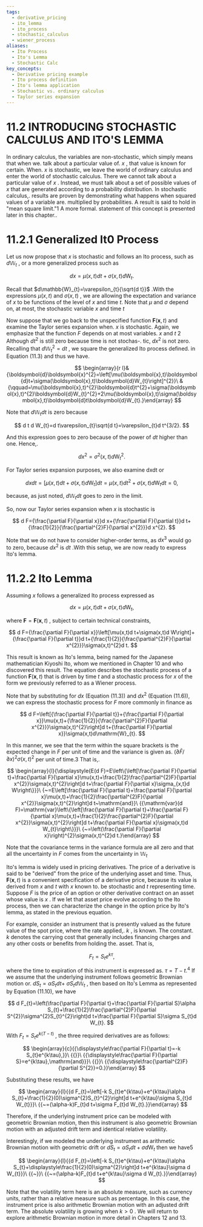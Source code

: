 ```yaml
---
tags:
  - derivative_pricing
  - ito_lemma
  - ito_process
  - stochastic_calculus
  - wiener_process
aliases:
  - Ito Process
  - Ito's Lemma
  - Stochastic Calc
key_concepts:
  - Derivative pricing example
  - Ito process definition
  - Ito's lemma application
  - Stochastic vs. ordinary calculus
  - Taylor series expansion
---
```


# 11.2 INTRODUCING STOCHASTIC CALCULUS AND ITO'S LEMMA

In ordinary calculus, the variables are non-stochastic, which simply means that when we. talk about a particular value of. $x$ , that value is known for certain. When. $x$ is stochastic, we leave the world of ordinary calculus and enter the world of stochastic calculus. There we cannot talk about a particular value of $x$ . Instead, we must talk about a set of possible values of $x$ that are generated according to a probability distribution. In stochastic calculus,. results are proven by demonstrating what happens when squared values of a variable are. multiplied by probabilities. A result is said to hold in "mean square limit."1 A more formal. statement of this concept is presented later in this chapter..

# 11.2.1 Generalized It0 Process

Let us now propose that $x$ is stochastic and follows an Ito process, such as $d\mathbb{W}_{t}$ , or a more generalized process such as

$$
d x=\mu(x,t)d t+\sigma(x,t)d\mathrm{W}_{t}.
$$

Recall that $d\mathbb{W}_{t}=\varepsilon_{t}{\sqrt{d t}}$ .With the expressions $\mu(x,t)$ and $\sigma(x,t)$ , we are allowing the expectation and variance of $x$ to be functions of the level of $x$ and time $t.$ Note that $\mu$ and $\sigma$ depend on, at most, the stochastic variable $x$ and time $t$

Now suppose that we go back to the unspecified function $\boldsymbol{F}(\boldsymbol{x},t)$ and examine the Taylor series expansion when. $x$ is stochastic. Again, we emphasize that the function $F$ depends on at most variables. $x$ and $t$ 2 Although $d t^{2}$ is still zero because time is not stochas-. tic, $d x^{2}$ is not zero. Recalling that $d\mathbb{W}_{t}^{2}=d t$ , we square the generalized Ito process defined. in Equation (11.3) and thus we have.

$$
\begin{array}{r l}&{\boldsymbol{d}\boldsymbol{x}^{2}=\left[\mu(\boldsymbol{x},t)\boldsymbol{d}t+\sigma(\boldsymbol{x},t)\boldsymbol{d}W_{t}\right]^{2}}\ &{\qquad=\mu(\boldsymbol{x},t)^{2}\boldsymbol{d}t^{2}+\sigma(\boldsymbol{x},t)^{2}\boldsymbol{d}W_{t}^{2}+2\mu(\boldsymbol{x},t)\sigma(\boldsymbol{x},t)\boldsymbol{d}t\boldsymbol{d}W_{t}.}\end{array}
$$

Note that $d\mathbb{W}_{t}d t$ is zero because

$$
d t d W_{t}=d t\varepsilon_{t}\sqrt{d t}=\varepsilon_{t}d t^{3/2}.
$$

And this expression goes to zero because of the power of $d t$ higher than one. Hence,.

$$
d x^{2}=\sigma^{2}(x,t)d\mathrm{W}_{t}^{2}.
$$

For Taylor series expansion purposes, we also examine dxdt or

$$
d x d t=\left[\mu(x,t)d t+\sigma(x,t)d\mathrm{W}_{t}\right]d t=\mu(x,t)d t^{2}+\sigma(x,t)d\mathrm{W}_{t}d t=0,
$$

because, as just noted, $d\mathbb{W}_{t}d t$ goes to zero in the limit.

So, now our Taylor series expansion when $x$ is stochastic is

$$
d F={\frac{\partial F}{\partial x}}d x+{\frac{\partial F}{\partial t}}d t+{\frac{1}{2}}{\frac{\partial^{2}F}{\partial x^{2}}}d x^{2}.
$$

Note that we do not have to consider higher-order terms, as $d x^{3}$ would go to zero, because $d x^{2}$ is $d t$ .With this setup, we are now ready to express Ito's lemma.

# 11.2.2 Ito Lemma

Assuming $x$ follows a generalized Ito process expressed as

$$
d x=\mu(x,t)d t+\sigma(x,t)d\mathrm{W}_{t},
$$

where $\boldsymbol{F}=\boldsymbol{F}(\boldsymbol{x},t)$ , subject to certain technical constraints,

$$
d F={\frac{\partial F}{\partial x}}\left[\mu(x,t)d t+\sigma(x,t)d W\right]+{\frac{\partial F}{\partial t}}d t+{\frac{1}{2}}{\frac{\partial^{2}F}{\partial x^{2}}}\sigma(x,t)^{2}d t.
$$

This result is known as Ito's lemma, being named for the Japanese mathematician Kiyoshi Ito, whom we mentioned in Chapter 10 and who discovered this result. The equation describes the stochastic process of a function $\boldsymbol{F}(\boldsymbol{x},t)$ that is driven by time $t$ and a stochastic process for $x$ of the form we previously referred to as a Wiener process.

Note that by substituting for $d x$ (Equation (11.3)) and $d x^{2}$ (Equation (11.6)), we can express the stochastic process for $F$ more commonly in finance as

$$
d F=\left[{\frac{\partial F}{\partial t}}+{\frac{\partial F}{\partial x}}\mu(x,t)+{\frac{1}{2}}{\frac{\partial^{2}F}{\partial x^{2}}}\sigma(x,t)^{2}\right]d t+{\frac{\partial F}{\partial x}}\sigma(x,t)d\mathrm{W}_{t}.
$$

In this manner, we see that the term within the square brackets is the expected change in $F$ per unit of time and the variance is given as. $(\partial\bar{F}/\partial x)^{2}\sigma(x,t)^{2}$ per unit of time.3 That is,.

$$
\begin{array}{l}{\displaystyle{E(d F)=E\left\{\left[\frac{\partial F}{\partial t}+\frac{\partial F}{\partial x}\mu(x,t)+\frac{1}{2}\frac{\partial^{2}F}{\partial x^{2}}\sigma(x,t)^{2}\right]d t+\frac{\partial F}{\partial x}\sigma_{x,t}d W\right\}}}\ {~=E\left[\frac{\partial F}{\partial t}+\frac{\partial F}{\partial x}\mu(x,t)+\frac{1}{2}\frac{\partial^{2}F}{\partial x^{2}}\sigma(x,t)^{2}\right]d t~\mathrm{and}}\ {{\mathrm{var}(d F)=\mathrm{var}\left\{\left[\frac{\partial F}{\partial t}+\frac{\partial F}{\partial x}\mu(x,t)+\frac{1}{2}\frac{\partial^{2}F}{\partial x^{2}}\sigma(x,t)^{2}\right]d t+\frac{\partial F}{\partial x}\sigma(x,t)d W_{t}\right\}}}\ {~=\left(\frac{\partial F}{\partial x}\right)^{2}\sigma(x,t)^{2}d t.}\end{array}
$$

Note that the covariance terms in the variance formula are all zero and that all the uncertainty in $F$ comes from the uncertainty in $\mathbb{W}_{t}$

Ito's lemma is widely used in pricing derivatives. The price of a derivative is said to be "derived" from the price of the underlying asset and time. Thus, $\boldsymbol{F}(\boldsymbol{x},t)$ is a convenient specification of a derivative price, because its value is derived from $x$ and $t$ with $x$ known to. be stochastic and $t$ representing time. Suppose $F$ is the price of an option or other derivative contract on an asset whose value is $x$ . If we let that asset price evolve according to the Ito process, then we can characterize the change in the option price by Ito's lemma, as stated in the previous equation.

For example, consider an instrument that is presently valued as the future value of the spot price, where the rate applied,. $k$ , is known. The constant. $k$ denotes the carrying cost that generally includes financing charges and any other costs or benefits from holding the. asset. That is,

$$
F_{t}=S_{t}e^{k\tau},
$$

where the time to expiration of this instrument is expressed as. $\tau=T-t.^{4}$ If we assume that the underlying instrument follows geometric Brownian motion or. $d S_{t}=\alpha S_{t}d t+$ $\sigma S_{t}d\mathbb{W}_{t}$ , then based on Ito's Lemma as represented by Equation (11.10), we have

$$
d F_{t}=\left(\frac{\partial F}{\partial t}+\frac{\partial F}{\partial S}\alpha S_{t}+\frac{1}{2}\frac{\partial^{2}F}{\partial S^{2}}\sigma^{2}S_{t}^{2}\right)d t+\frac{\partial F}{\partial S}\sigma S_{t}d W_{t}.
$$

With $F_{t}=S_{t}e^{k(T-t)}$ , the three required derivatives are as follows:

$$
\begin{array}{c}{{\displaystyle\frac{\partial F}{\partial t}=-k S_{t}e^{k\tau},}}\ {{}}\ {{\displaystyle\frac{\partial F}{\partial S}=e^{k\tau},\mathrm{and}}}\ {{}}\ {{\displaystyle\frac{\partial^{2}F}{\partial S^{2}}=0.}}\end{array}
$$

Substituting these results, we have

$$
\begin{array}{l}{{d F_{t}=\left[-k S_{t}e^{k\tau}+e^{k\tau}\alpha S_{t}+\frac{1}{2}(0)\sigma^{2}S_{t}^{2}\right]d t+e^{k\tau}\sigma S_{t}d W_{t}}}\ {{~=(\alpha-k)F_{t}d t+\sigma F_{t}d W_{t}.}}\end{array}
$$

Therefore, if the underlying instrument price can be modeled with geometric Brownian motion, then this instrument is also geometric Brownian motion with an adjusted drift term and identical relative volatility.

Interestingly, if we modeled the underlying instrument as arithmetic Brownian motion with geometric drift or $d S_{t}=\alpha S_{t}d t+\sigma d\mathrm{W}_{t}$ then we have5

$$
\begin{array}{l}{{d F_{t}=\left[-k S_{t}e^{k\tau}+e^{k\tau}\alpha S_{t}+\displaystyle\frac{1}{2}(0)\sigma^{2}\right]d t+e^{k\tau}\sigma d W_{t}}}\ {{~}}\ {{~=(\alpha-k)F_{t}d t+e^{k\tau}\sigma d W_{t}.}}\end{array}
$$

Note that the volatility term here is an absolute measure, such as currency units, rather than a relative measure such as percentage. In this case, the instrument price is also arithmetic Brownian motion with an adjusted drift term. The absolute volatility is growing when $k>0$ . We will return to explore arithmetic Brownian motion in more detail in Chapters 12 and 13.
